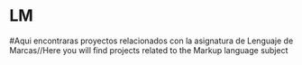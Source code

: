 # LM
#Aqui encontraras proyectos relacionados con la asignatura de Lenguaje de Marcas//Here you will find projects related to the Markup language subject
